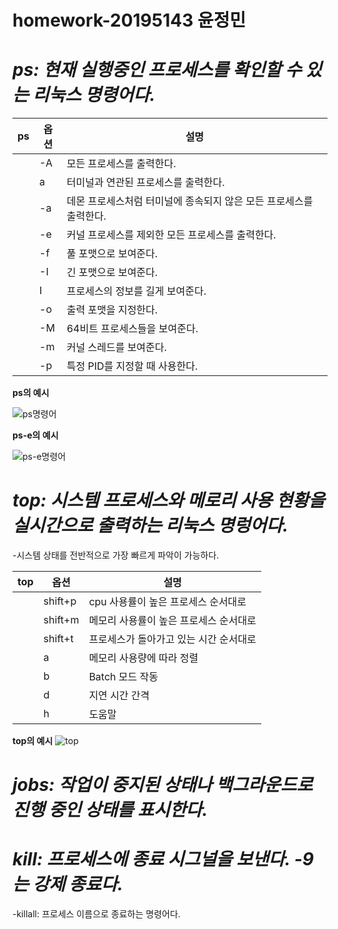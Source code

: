 # homework-20195143 윤정민

# *ps: 현재 실행중인 프로세스를 확인할 수 있는 리눅스 명령어다.*
|ps|옵션|설명|
|---|---|---|
|   |-A|모든 프로세스를 출력한다.|
|   |a|터미널과 연관된 프로세스를 출력한다.|
|   |-a|데몬 프로세스처럼 터미널에 종속되지 않은 모든 프로세스를 출력한다.|
|   |-e|커널 프로세스를 제외한 모든 프로세스를 출력한다.|
|   |-f|풀 포맷으로 보여준다.|
|   |-I|긴 포맷으로 보여준다.|
|   |I|프로세스의 정보를 길게 보여준다.|
|   |-o|출력 포맷을 지정한다.|
|   |-M|64비트 프로세스들을 보여준다.|
|   |-m|커널 스레드를 보여준다.|
|   |-p|특정 PID를 지정할 때 사용한다.|

**ps의 예시**

![ps명령어](https://user-images.githubusercontent.com/104884552/172041958-d52aa737-207e-4340-90e6-ea67328855f6.PNG)


**ps-e의 예시**

![ps-e명령어](https://user-images.githubusercontent.com/104884552/172042043-04f28892-0bc0-41b8-895e-c86cf7056cbd.PNG)


# *top: 시스템 프로세스와 메로리 사용 현황을 실시간으로 출력하는 리눅스 명렁어다.*
-시스템 상태를 전반적으로 가장 빠르게 파악이 가능하다.

|top|옵션|설명|
|---|---|---|
|   |shift+p|cpu 사용률이 높은 프로세스 순서대로|
|   |shift+m|메모리 사용률이 높은 프로세스 순서대로|
|   |shift+t|프로세스가 돌아가고 있는 시간 순서대로|
|   |a|메모리 사용량에 따라 정렬|
|   |b|Batch 모드 작동|
|   |d|지연 시간 간격|
|   |h|도움말|


**top의 예시**
![top](https://user-images.githubusercontent.com/104884552/172042225-9dafb88a-1a32-4244-83fd-1a8989f9e594.PNG)


# *jobs: 작업이 중지된 상태나 백그라운드로 진행 중인 상태를 표시한다.*





# *kill: 프로세스에 종료 시그널을 보낸다. -9는 강제 종료다.*
-killall: 프로세스 이름으로 종료하는 명령어다.
